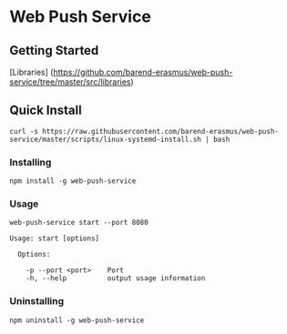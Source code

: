 # Web Push Service

## Getting Started

[Libraries] (https://github.com/barend-erasmus/web-push-service/tree/master/src/libraries)

## Quick Install

`curl -s https://raw.githubusercontent.com/barend-erasmus/web-push-service/master/scripts/linux-systemd-install.sh | bash`

### Installing

`npm install -g web-push-service`

### Usage

`web-push-service start --port 8080`

```
Usage: start [options]

  Options:

    -p --port <port>    Port
    -h, --help          output usage information
```

### Uninstalling

`npm uninstall -g web-push-service`
